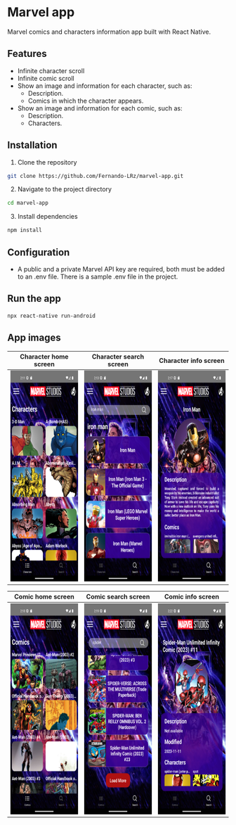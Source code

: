 # Marvel app
Marvel comics and characters information app built with React Native.

## Features
 * Infinite character scroll
 * Infinite comic scroll
 * Show an image and information for each character, such as:
    - Description.
    - Comics in which the character appears.
 * Show an image and information for each comic, such as:
    - Description.
    - Characters.
 
## Installation
1. Clone the repository
```bash
git clone https://github.com/Fernando-LRz/marvel-app.git
``` 
2. Navigate to the project directory
```bash
cd marvel-app
```
3. Install dependencies
```bash
npm install
```

## Configuration
 * A public and a private Marvel API key are required, both must be added to an .env file. There is a sample .env file in the project.


## Run the app
```bash
npx react-native run-android
```

## App images
| Character home screen                                       | Character search screen                                            | Character info screen                                       | 
| ----------------------------------------------------------- | ------------------------------------------------------------------ | ----------------------------------------------------------- | 
| <img src="images/characters.png" width="240" height="480"/> | <img src="images/search-characters.png" width="240" height="480"/> | <img src="images/character.png" width="240" height="480"/>  | 

| Comic home screen                                           | Comic search screen                                                | Comic info screen                                           |
| ----------------------------------------------------------- | ------------------------------------------------------------------ | ----------------------------------------------------------- |
| <img src="images/comics.png" width="240" height="480"/>     | <img src="images/search-comics.png" width="240" height="480"/>     | <img src="images/comic.png" width="240" height="480"/>      |
